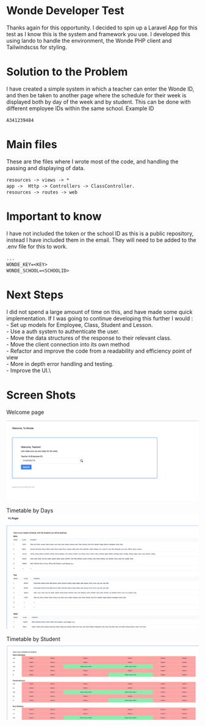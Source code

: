 # Wonde Developer Test

Thanks again for this opportunity. I decided to spin up a Laravel App for this test as I know this is the system and framework you use. I developed this using lando to handle the environment, the Wonde PHP client and Tailwindscss for styling.

# Solution to the Problem 

I have created a simple system in which a teacher can enter the Wonde ID, and then be taken to another page where the schedule for their week is displayed both by day of the week and by student. This can be done with different employee IDs within the same school.  Example ID 
```
A341239484
```

# Main  files 
These are the files where I wrote most of the code, and handling the passing and displaying of data.

```
resources -> views -> *
app ->  Http -> Controllers -> ClassController.
resources -> routes -> web
```

# Important to know
I have not included the token or the school ID as this is a public repository, instead I have included them in the email. They will need to be added to the .env file for this to work.
```
...
WONDE_KEY=<KEY> 
WONDE_SCHOOL=<SCHOOLID>   
```
# Next Steps 
I did not spend a large amount of time on this, and have made some quick implementation. If I was going to continue developing this further I would :\
    - Set up models for Employee, Class, Student and Lesson.\
    - Use a auth system to authenticate the user.\
    - Move the data structures of the response to their relevant class. \
    - Move the client connection into its own method \
    - Refactor and improve the code from a readability and efficiency point of view\
    - More in depth error handling and testing.\
    - Improve the UI.\

# Screen Shots
Welcome page 

![Welcome](https://raw.githubusercontent.com/dan-ling93/wonde-developer-test/master/wonde-test/public/images/Screenshot%202023-03-08%20at%2013.44.09.png "Welcome")

Timetable by Days
![days](https://github.com/dan-ling93/wonde-developer-test/blob/master/wonde-test/public/images/Screenshot%202023-03-08%20at%2013.44.23.png "days")

Timetable by Student
![students](https://github.com/dan-ling93/wonde-developer-test/blob/master/wonde-test/public/images/Screenshot%202023-03-08%20at%2013.44.31.png "Students")
